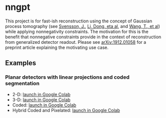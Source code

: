 # nngpt
This project is for fast-ish reconstruction using the concept of Gaussian
process tomography (see [Svensson, J.](http://www.euro-fusionscipub.org/wp-content/uploads/eurofusion/EFDP11024.pdf), [Li, Dong, eta al](https://doi.org/10.1063/1.4817591),
and [Wang, T., et al](https://doi.org/10.1063/1.5023162)) while applying
nonnegativity constraints.  The motivation for this is the benefit that
nonnegative constraints provide in the context of reconstruction from
generalized detector readout.  Please see
[arXiv:1912.01058](https://arxiv.org/abs/1912.01058) for a preprint article
explaining the motivating use case.

## Examples
### Planar detectors with linear projections and coded segmentation
* 2-D: [launch in Google Colab](https://colab.research.google.com/github/decibelcooper/nngpt/blob/master/notebooks/2-D.ipynb)
* 3-D: [launch in Google Colab](https://colab.research.google.com/github/decibelcooper/nngpt/blob/master/notebooks/3-D.ipynb)
* Coded: [launch in Google Colab](https://colab.research.google.com/github/decibelcooper/nngpt/blob/master/notebooks/Coded.ipynb)
* Hybrid Coded and Pixelated: [launch in Google Colab](https://colab.research.google.com/github/decibelcooper/nngpt/blob/master/notebooks/Hybrid%20Coded%20and%20Pixelated.ipynb)
